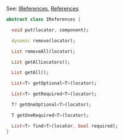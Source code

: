 
See: [IReferences](../../../toolkit_api/dart/commons/refer/ireferences/), [References](../../../toolkit_api/golang/commons/refer/references/)

```dart
abstract class IReferences {

  void put(locator, component);

  dynamic remove(locator);

  List removeAll(locator);

  List getAllLocators();

  List getAll();

  List<T> getOptional<T>(locator);

  List<T> getRequired<T>(locator);

  T? getOneOptional<T>(locator);

  T getOneRequired<T>(locator);

  List<T> find<T>(locator, bool required);
}

```

